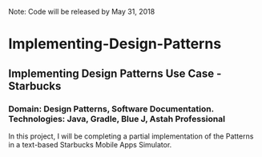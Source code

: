 Note: Code will be released by May 31, 2018

# Implementing-Design-Patterns
## Implementing Design Patterns Use Case - Starbucks
### Domain: Design Patterns, Software Documentation. Technologies: Java, Gradle, Blue J, Astah Professional

In this project, I will be completing a partial implementation of the Patterns in a text-based Starbucks Mobile Apps Simulator.

